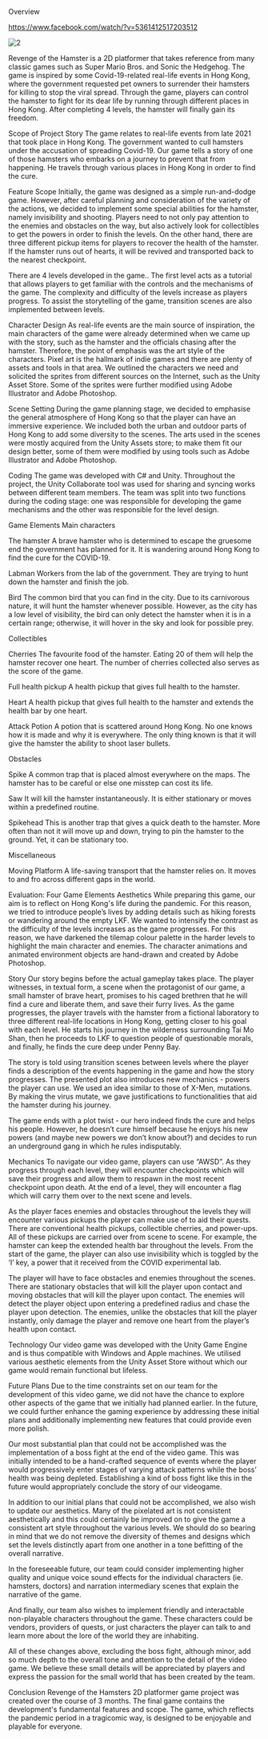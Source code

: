 Overview



https://www.facebook.com/watch/?v=5361412517203512






![2](https://user-images.githubusercontent.com/75699010/219812625-0b2a86fe-13f2-4dbb-941f-624db83c27a4.jpg)








Revenge of the Hamster is a 2D platformer that takes reference from many classic games such as Super Mario Bros. and Sonic the Hedgehog.  The game is inspired by some Covid-19-related real-life events in Hong Kong, where the government requested pet owners to surrender their hamsters for killing to stop the viral spread. Through the game, players can control the hamster to fight for its dear life by running through different places in Hong Kong. After completing 4 levels, the hamster will finally gain its freedom.

Scope of Project
Story
The game relates to real-life events from late 2021 that took place in Hong Kong. The government wanted to cull hamsters under the accusation of spreading Covid-19. Our game tells a story of one of those hamsters who embarks on a journey to prevent that from happening. He travels through various places in Hong Kong in order to find the cure.

Feature Scope
Initially, the game was designed as a simple run-and-dodge game. However, after careful planning and consideration of the variety of the actions, we decided to implement some special abilities for the hamster, namely invisibility and shooting. Players need to not only pay attention to the enemies and obstacles on the way, but also actively look for collectibles to get the powers in order to finish the levels. On the other hand, there are three different pickup items for players to recover the health of the hamster. If the hamster runs out of hearts, it will be revived and transported back to the nearest checkpoint.

There are 4 levels developed in the game.. The first level acts as a tutorial that allows players to get familiar with the controls and the mechanisms of the game. The complexity and difficulty of the levels increase as players progress. To assist the storytelling of the game, transition scenes are also implemented between levels.

Character Design
As real-life events are the main source of inspiration,  the main characters of the game were already determined when we came up with the story, such as the hamster and the officials chasing after the hamster. Therefore, the point of emphasis was the art style of the characters. Pixel art is the hallmark of indie games and there are plenty of assets and tools in that area. We outlined the characters we need and solicited the sprites from different sources on the Internet, such as the Unity Asset Store. Some of the sprites were further modified using Adobe Illustrator and Adobe Photoshop. 

Scene Setting
During the game planning stage,  we decided to emphasise the general atmosphere of Hong Kong so that the player can have an immersive experience. We included both the urban and outdoor parts of Hong Kong to add some diversity to the scenes. The arts used in the scenes were mostly acquired from the Unity Assets store; to make them fit our design better, some of them were modified by using tools such as Adobe Illustrator and Adobe Photoshop. 

Coding
The game was developed with C# and Unity. Throughout the project, the Unity Collaborate tool was used for sharing and syncing works between different team members.  The team was split into two functions during the coding stage: one was responsible for developing the game mechanisms and the other was responsible for the level design. 



Game Elements
Main characters

The hamster
A brave hamster who is determined to escape the gruesome end the government has planned for it. It is wandering around Hong Kong to find the cure for the  COVID-19. 

Labman
Workers from the lab of the government. They are trying to hunt down the hamster and finish the job.

Bird
The common bird that you can find in the city. Due to its carnivorous nature, it will hunt the hamster whenever possible. However, as the city has a low level of visibility, the bird can only detect the hamster when it is in a certain range; otherwise, it will hover in the sky and look for possible prey.


Collectibles

Cherries
The favourite food of the hamster. Eating 20 of them will help the hamster recover one heart. The number of cherries collected also serves as the score of the game.

Full health pickup
A health pickup that gives full health to the hamster.

Heart
A health pickup that gives full health to the hamster and extends the health bar by one heart.

Attack Potion
A potion that is scattered around Hong Kong. No one knows how it is made and why it is everywhere. The only thing known is that it will give the hamster the ability to shoot laser bullets. 


Obstacles

Spike
A common trap that is placed almost everywhere on the maps. The hamster has to be careful or else one misstep can cost its life.

Saw
It will kill the hamster instantaneously. It is either stationary or moves within a predefined routine.

Spikehead
This is another trap that gives a quick death to the hamster. More often than not it will move up and down, trying to pin the hamster to the ground. Yet, it can be stationary too.


Miscellaneous

Moving Platform
A life-saving transport that the hamster relies on. It moves to and fro across different gaps in the world.



Evaluation: Four Game Elements
Aesthetics
While preparing this game, our aim is to reflect on Hong Kong's life during the pandemic. For this reason, we tried to introduce people’s lives by adding details such as hiking forests or wandering around the empty LKF.  We wanted to intensify the contrast as the difficulty of the levels increases as the game progresses. For this reason, we have darkened the tilemap colour palette in the harder levels to highlight the main character and enemies. The character animations and animated environment objects are hand-drawn and created by Adobe Photoshop.

Story
Our story begins before the actual gameplay takes place. The player witnesses, in textual form, a scene when the protagonist of our game, a small hamster of brave heart, promises to his caged brethren that he will find a cure and liberate them, and save their furry lives.  As the game progresses, the player travels with the hamster from a fictional laboratory to three different real-life locations in Hong Kong, getting closer to his goal with each level. He starts his journey in the wilderness surrounding Tai Mo Shan, then he proceeds to LKF to question people of questionable morals, and finally, he finds the cure deep under Penny Bay.  

The story is told using transition scenes between levels where the player finds a description of the events happening in the game and how the story progresses. The presented plot also introduces new mechanics - powers the player can use. We used an idea similar to those of X-Men, mutations. By making the virus mutate, we gave justifications to functionalities that aid the hamster during his journey.

The game ends with a plot twist - our hero indeed finds the cure and helps his people. However, he doesn’t cure himself because he enjoys his new powers (and maybe new powers we don’t know about?) and decides to run an underground gang in which he rules indisputably. 

Mechanics
To navigate our video game, players can use “AWSD”. As they progress through each level, they will encounter checkpoints which will save their progress and allow them to respawn in the most recent checkpoint upon death. At the end of a level, they will encounter a flag which will carry them over to the next scene and levels. 

As the player faces enemies and obstacles throughout the levels they will encounter various pickups the player can make use of to aid their quests. There are conventional health pickups, collectible cherries, and power-ups. All of these pickups are carried over from scene to scene. For example, the hamster can keep the extended health bar throughout the levels. From the start of the game, the player can also use invisibility which is toggled by the ‘I’ key, a power that it received from the COVID experimental lab. 

The player will have to face obstacles and enemies throughout the scenes. There are stationary obstacles that will kill the player upon contact and moving obstacles that will kill the player upon contact. The enemies will detect the player object upon entering a predefined radius and chase the player upon detection. The enemies, unlike the obstacles that kill the player instantly, only damage the player and remove one heart from the player’s health upon contact. 

Technology
Our video game was developed with the Unity Game Engine and is thus compatible with Windows and Apple machines. We utilised various aesthetic elements from the Unity Asset Store without which our game would remain functional but lifeless.

Future Plans
Due to the time constraints set on our team for the development of this video game, we did not have the chance to explore other aspects of the game that we initially had planned earlier. In the future, we could further enhance the gaming experience by addressing these initial plans and additionally implementing new features that could provide even more polish.


Our most substantial plan that could not be accomplished was the implementation of a boss fight at the end of the video game. This was initially intended to be a hand-crafted sequence of events where the player would progressively enter stages of varying attack patterns while the boss’ health was being depleted. Establishing a kind of boss fight like this in the future would appropriately conclude the story of our videogame.

In addition to our initial plans that could not be accomplished, we also wish to update our aesthetics. Many of the pixelated art is not consistent aesthetically and this could certainly be improved on to give the game a consistent art style throughout the various levels. We should do so bearing in mind that we do not remove the diversity of themes and designs which set the levels distinctly apart from one another in a tone befitting of the overall narrative. 

In the foreseeable future, our team could consider implementing higher quality and unique voice sound effects for the individual characters (ie. hamsters, doctors) and narration intermediary scenes that explain the narrative of the game. 

And finally, our team also wishes to implement friendly and interactable non-playable characters throughout the game. These characters could be vendors, providers of quests, or just characters the player can talk to and learn more about the lore of the world they are inhabiting.

All of these changes above, excluding the boss fight, although minor, add so much depth to the overall tone and attention to the detail of the video game. We believe these small details will be appreciated by players and express the passion for the small world that has been created by the team. 

Conclusion
Revenge of the Hamsters 2D platformer game project was created over the course of 3 months. The final game contains the development's fundamental features and scope.  The game, which reflects the pandemic period in a tragicomic way, is designed to be enjoyable and playable for everyone.
